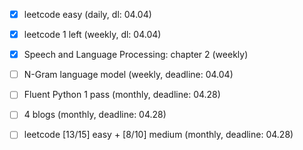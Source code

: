 - [x] leetcode easy (daily, dl: 04.04)

- [x] leetcode 1 left (weekly, dl: 04.04)
- [x] Speech and Language Processing: chapter 2 (weekly)
- [ ] N-Gram language model (weekly, deadline: 04.04)

- [ ] Fluent Python 1 pass (monthly, deadline: 04.28)
- [ ] 4 blogs (monthly, deadline: 04.28)
- [ ] leetcode [13/15] easy + [8/10] medium (monthly, deadline: 04.28)
